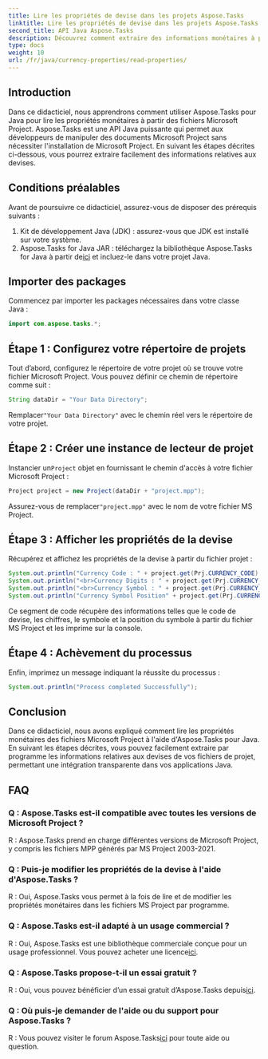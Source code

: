 ```yaml
---
title: Lire les propriétés de devise dans les projets Aspose.Tasks
linktitle: Lire les propriétés de devise dans les projets Aspose.Tasks
second_title: API Java Aspose.Tasks
description: Découvrez comment extraire des informations monétaires à partir de fichiers MS Project à l'aide d'Aspose.Tasks pour Java. Guide étape par étape fourni.
type: docs
weight: 10
url: /fr/java/currency-properties/read-properties/
---
```

## Introduction
Dans ce didacticiel, nous apprendrons comment utiliser Aspose.Tasks pour Java pour lire les propriétés monétaires à partir des fichiers Microsoft Project. Aspose.Tasks est une API Java puissante qui permet aux développeurs de manipuler des documents Microsoft Project sans nécessiter l'installation de Microsoft Project. En suivant les étapes décrites ci-dessous, vous pourrez extraire facilement des informations relatives aux devises.
## Conditions préalables
Avant de poursuivre ce didacticiel, assurez-vous de disposer des prérequis suivants :
1. Kit de développement Java (JDK) : assurez-vous que JDK est installé sur votre système.
2.  Aspose.Tasks for Java JAR : téléchargez la bibliothèque Aspose.Tasks for Java à partir de[ici](https://releases.aspose.com/tasks/java/) et incluez-le dans votre projet Java.
## Importer des packages
Commencez par importer les packages nécessaires dans votre classe Java :
```java
import com.aspose.tasks.*;
```
## Étape 1 : Configurez votre répertoire de projets
Tout d’abord, configurez le répertoire de votre projet où se trouve votre fichier Microsoft Project. Vous pouvez définir ce chemin de répertoire comme suit :
```java
String dataDir = "Your Data Directory";
```
 Remplacer`"Your Data Directory"` avec le chemin réel vers le répertoire de votre projet.
## Étape 2 : Créer une instance de lecteur de projet
 Instancier un`Project` objet en fournissant le chemin d'accès à votre fichier Microsoft Project :
```java
Project project = new Project(dataDir + "project.mpp");
```
 Assurez-vous de remplacer`"project.mpp"` avec le nom de votre fichier MS Project.
## Étape 3 : Afficher les propriétés de la devise
Récupérez et affichez les propriétés de la devise à partir du fichier projet :
```java
System.out.println("Currency Code : " + project.get(Prj.CURRENCY_CODE).toString());
System.out.println("<br>Currency Digits : " + project.get(Prj.CURRENCY_DIGITS).toString());
System.out.println("<br>Currency Symbol : " + project.get(Prj.CURRENCY_SYMBOL).toString());
System.out.println("Currency Symbol Position" + project.get(Prj.CURRENCY_SYMBOL_POSITION).toString());
```
Ce segment de code récupère des informations telles que le code de devise, les chiffres, le symbole et la position du symbole à partir du fichier MS Project et les imprime sur la console.
## Étape 4 : Achèvement du processus
Enfin, imprimez un message indiquant la réussite du processus :
```java
System.out.println("Process completed Successfully");
```
## Conclusion
Dans ce didacticiel, nous avons expliqué comment lire les propriétés monétaires des fichiers Microsoft Project à l'aide d'Aspose.Tasks pour Java. En suivant les étapes décrites, vous pouvez facilement extraire par programme les informations relatives aux devises de vos fichiers de projet, permettant une intégration transparente dans vos applications Java.
## FAQ
### Q : Aspose.Tasks est-il compatible avec toutes les versions de Microsoft Project ?
R : Aspose.Tasks prend en charge différentes versions de Microsoft Project, y compris les fichiers MPP générés par MS Project 2003-2021.
### Q : Puis-je modifier les propriétés de la devise à l'aide d'Aspose.Tasks ?
R : Oui, Aspose.Tasks vous permet à la fois de lire et de modifier les propriétés monétaires dans les fichiers MS Project par programme.
### Q : Aspose.Tasks est-il adapté à un usage commercial ?
 R : Oui, Aspose.Tasks est une bibliothèque commerciale conçue pour un usage professionnel. Vous pouvez acheter une licence[ici](https://purchase.aspose.com/buy).
### Q : Aspose.Tasks propose-t-il un essai gratuit ?
 R : Oui, vous pouvez bénéficier d’un essai gratuit d’Aspose.Tasks depuis[ici](https://releases.aspose.com/).
### Q : Où puis-je demander de l'aide ou du support pour Aspose.Tasks ?
 R : Vous pouvez visiter le forum Aspose.Tasks[ici](https://forum.aspose.com/c/tasks/15) pour toute aide ou question.